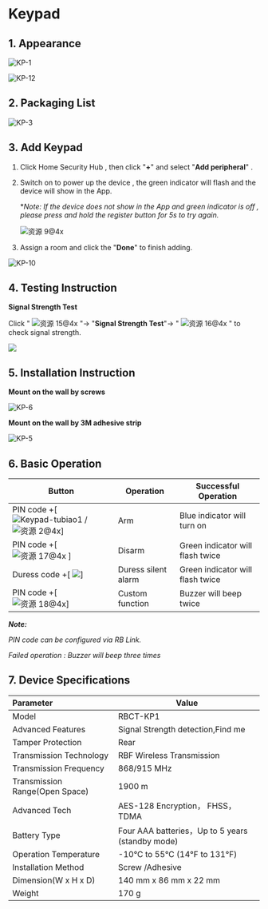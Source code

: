 # Keypad

## 1. Appearance

![KP-1](https://dusunprj.oss-us-west-1.aliyuncs.com/KP-1.png)



![KP-12](https://dusunprj.oss-us-west-1.aliyuncs.com/KP-12.png)

## 2. Packaging List

![KP-3](https://dusunprj.oss-us-west-1.aliyuncs.com/KP-3.png)

## 3. Add Keypad

1. Click Home Security Hub , then click "**+**"  and select "**Add peripheral**" .

2. Switch on to power up the device , the green indicator will flash and the device will show in the App.

   **Note: If the device does not show in the App and green indicator is off , please press and hold the register button for 5s to try again.*

   ![资源 9@4x](https://dusunprj.oss-us-west-1.aliyuncs.com/%E8%B5%84%E6%BA%90%209@4x.png)

3. Assign a room  and click the "**Done**" to finish adding.

![KP-10](https://dusunprj.oss-us-west-1.aliyuncs.com/KP-10.png)

## 4. Testing Instruction

**Signal Strength Test**

Click  " ![资源 15@4x](https://dusunprj.oss-us-west-1.aliyuncs.com/%E8%B5%84%E6%BA%90%2015@4x.png) "→ "**Signal Strength Test**"→  " ![资源 16@4x](https://dusunprj.oss-us-west-1.aliyuncs.com/%E8%B5%84%E6%BA%90%2016@4x.png) "  to check signal strength.

![](https://dusunprj.oss-us-west-1.aliyuncs.com/MC-3.png)

## 5. Installation Instruction

**Mount on the wall by screws**

![KP-6](https://dusunprj.oss-us-west-1.aliyuncs.com/KP-6.png)

**Mount on the wall by 3M  adhesive strip**

![KP-5](https://dusunprj.oss-us-west-1.aliyuncs.com/KP-5.png)

## 6. Basic Operation

| Button                                                       | Operation           | Successful Operation             |
| ------------------------------------------------------------ | ------------------- | -------------------------------- |
| PIN code +[![Keypad-tubiao1](https://dusunprj.oss-us-west-1.aliyuncs.com/Keypad-tubiao1.png) /![资源 2@4x](https://dusunprj.oss-us-west-1.aliyuncs.com/%E8%B5%84%E6%BA%90%202@4x.png)] | Arm                 | Blue indicator will turn on      |
| PIN code +[ ![资源 17@4x](https://dusunprj.oss-us-west-1.aliyuncs.com/%E8%B5%84%E6%BA%90%2017@4x.png) ] | Disarm              | Green indicator will flash twice |
| Duress code +[ ![](https://dusunprj.oss-us-west-1.aliyuncs.com/%E8%B5%84%E6%BA%90%2017@4x.png)] | Duress silent alarm | Green indicator will flash twice |
| PIN code +[ ![资源 18@4x](https://dusunprj.oss-us-west-1.aliyuncs.com/%E8%B5%84%E6%BA%90%2018@4x.png)] | Custom function     | Buzzer will beep twice           |

***Note:***

*PIN code can be configured via RB Link.*

*Failed operation : Buzzer will beep three times*

## 7. Device Specifications

| Parameter                      | Value                                            |
| :----------------------------- | ------------------------------------------------ |
| Model                          | RBCT-KP1                                         |
| Advanced Features              | Signal Strength detection,Find me                |
| Tamper Protection              | Rear                                             |
| Transmission Technology        | RBF Wireless Transmission                        |
| Transmission  Frequency        | 868/915 MHz                                      |
| Transmission Range(Open Space) | 1900 m                                           |
| Advanced Tech                  | AES-128 Encryption， FHSS， TDMA                 |
| Battery Type                   | Four AAA batteries，Up to 5 years (standby mode) |
| Operation Temperature          | -10°C to 55°C (14℉ to 131℉)                      |
| Installation Method            | Screw /Adhesive                                  |
| Dimension(W x H x D)           | 140 mm x 86 mm x 22 mm                           |
| Weight                         | 170 g                                            |

